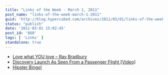 ```yaml
---
title: "Links of the Week - March 1, 2011"
post_name: "links-of-the-week-march-1-2011"
guid: 'http://blog.hypercubed.com/archives/2011/03/01/links-of-the-week-march-1-2011/'
status: "publish"
date: '2011-03-01 15:02:45'
post_id: '660'
tags: [ 'Links' ]
standalone: true
---
```

<ul><li><a href="http://feedproxy.google.com/~r/geeksAreSexyTechnologyNews/~3/igSskaMqK2U/">Love what YOU love – Ray Bradbury</a> </li><li><a href="http://www.geekosystem.com/discovery-launch-seen-from-passenger-flight/">Discovery Launch As Seen From a Passenger Flight [Video]</a> </li><li><a href="http://manmadediy.com/chris/posts/806-hipster-bingo">Hipster Bingo!</a> </li></ul>